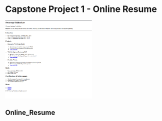 <h1>Capstone Project 1 - Online Resume </h1>
<img src="./online_resume.png" alt="project_screenshot" width=55%/>
<h2>Online_Resume</h2>
